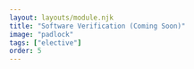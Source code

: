 ```yaml
---
layout: layouts/module.njk
title: "Software Verification (Coming Soon)"
image: "padlock"
tags: ["elective"]
order: 5
---
```

